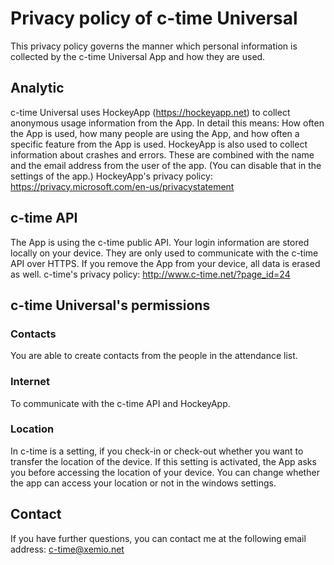 # Privacy policy of c-time Universal

This privacy policy governs the manner which personal information is collected by the c-time Universal App and how they are used.

## Analytic
c-time Universal uses HockeyApp (https://hockeyapp.net) to collect anonymous usage information from the App.
In detail this means: How often the App is used, how many people are using the App, and how often a specific feature from the App is used.
HockeyApp is also used to collect information about crashes and errors. These are combined with the name and the email address from the user of the app.
(You can disable that in the settings of the app.)
HockeyApp's privacy policy: https://privacy.microsoft.com/en-us/privacystatement

## c-time API
The App is using the c-time public API.
Your login information are stored locally on your device. They are only used to communicate with the c-time API over HTTPS.
If you remove the App from your device, all data is erased as well.
c-time's privacy policy: http://www.c-time.net/?page_id=24

## c-time Universal's permissions

### Contacts
You are able to create contacts from the people in the attendance list.

### Internet
To communicate with the c-time API and HockeyApp.

### Location
In c-time is a setting, if you check-in or check-out whether you want to transfer the location of the device.
If this setting is activated, the App asks you before accessing the location of your device.
You can change whether the app can access your location or not in the windows settings.

## Contact
If you have further questions, you can contact me at the following email address:
c-time@xemio.net